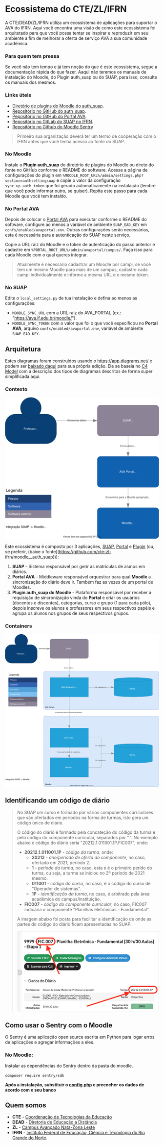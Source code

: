 # Ecossistema do CTE/ZL/IFRN

A CTE/DEAD/ZL/IFRN utiliza um ecossistema de aplicações para suportar o AVA do IFRN. Aqui você encontra uma visão de como este ecossistema foi arquitetado para que você possa tentar se inspirar e reproduzir em seu ambiente a fim de melhorar a oferta de serviço AVA a sua comunidade acadêmica.

### Para quem tem pressa

Se você não tem tempo e já tem noção do que é este ecossistema, segue a documentação rápida do que fazer. Aaqui não teremos os manuais de instalação do Moodle, do Plugin auth_suap ou do SUAP, para isso, consulte os manuais dos mesmos.

### Links úteis

* [Diretório de plugins do Moodle do auth_suap](https://github.com/cte-zl-ifrn/moodle__auth_suap).
* [Repositório no GitHub do auth_suap](https://github.com/cte-zl-ifrn/moodle__auth_suap).
* [Pepositório no GitHub do Portal AVA](https://github.com/cte-zl-ifrn/portal__ava).
* [Repositório no GitLab do SUAP no IFRN](https://gitlab.ifrn.edu.br/cosinf/suap).
* [Repositório no Github do Moodle Sentry](https://github.com/cte-zl-ifrn/moodle_sentry)

> Primeiro sua organização deverá ter um termo de cooperação com o IFRN antes que você tenha acesso ao fonte do SUAP.

### No Moodle

Instale o **Plugin auth_suap** do diretório de plugins do Moodle ou direto do fonte no GitHub conforme o README do software. Acesse a página de configurações do plugin em `%MOODLE_ROOT_URL%/admin/settings.php?section=authsettingsuap` e copie o valor da configuração `sync_up_auth_token` que foi gerado automaticamente na instalação (lembre que você pode informar outro, se quiser). Repita este passo para cada Moodle que você tem instaldo.

### No Portal AVA

Depois de colocar o [Portal AVA](https://github.com/cte-zl-ifrn/portal__ava) para executar conforme o README do software, configure ao menos a variável de ambiente `SUAP_EAD_KEY` em `confs/enabled/avaportal.env`. Outras configurações serão necessárias, esta é necessária para a autenticação do SUAP neste serviço.

Copie a URL raiz do Moodle e o token de autenticação do passo anterior e cadastre em `%PORTAL_ROOT_URL%/admin/avaportal/campus/`. Faça isso para cada Moodle com o qual queres integrar.

> Atualmente é necessário cadastrar um Moodle por campi, se você tem um mesmo Moodle para mais de um campus, cadastre cada campi individualmente e informe a mesma URL e o mesmo token.

### No SUAP

Edite o `local_settings.py` de tua instalação e defina ao menos as configurações:

* `MOODLE_SYNC_URL` com a URL raiz do AVA_PORTAL (ex.: "https://ava.if.edu.br/moodle/").
* `MOODLE_SYNC_TOKEN` com o valor que foi o que você especificou no **Portal AVA**, arquivo `confs/enabled/avaportal.env`, variável de ambiente `SUAP_EAD_KEY`.

## Arquitetura

Estes diagramas foram construídos usando o https://app.diagrams.net/ e podem ser [baixado daqui](media/integracao_suap_moodle.drawio) para sua própria edição. Ele se baseia no [C4 Model](c4_model) com a descrição dos tipos de diagramas descritos de forma super simplificada aqui.


### Contexto

![Contexto](media/integracao_suap_moodle-contexto.svg)

Este ecossistema é composto por 3 aplicações, [SUAP](https://gitlab.ifrn.edu.br/cosinf/suap), [Portal](https://github.com/cte-zl-ifrn/portal__ava) e [Plugin](https://github.com/cte-zl-ifrn/moodle__auth_suap) (ou, se preferir, (baixe o fonte](https://github.com/cte-zl-ifrn/moodle__auth_suap))):

1. **SUAP** - Sistema responsável por gerir as matrículas de alunos em diários.
2. **Portal AVA** - Middleware responsável orquestrar para qual **Moodle** a sincronização do diário deve ir. Também faz as vezes de um portal de Moodles.
3. **Plugin auth_suap do Moodle** - Plataforma responsável por receber a requisição de sincronização vinda do **Portal** e criar os usuários (docentes e discentes), categorias, curso e grupo (1 para cada pólo), depois inscreve os alunos e professores em seus respectivos papéis e agrupa os alunos nos grupos de seus respectivos grupos.

### Containers

![Containers](media/integracao_suap_moodle-container.svg)

## Identificando um código de diário

> No SUAP um curso é formado por vários componentes currículares que são ofertados em períodos na forma de turmas, isto gera um código único de diário.
>
> O código do diário é formado pela concateção do código da turma e pelo código do componente currícular, separados por ".". No exemplo abaixo o código do diário seria "20212.1.011001.1P.FIC007", onde:
>
> * **20212.1.011001.1P** - *código da turma*, onde:
>   * **20212** - *ano/período de oferta do componente*, no caso, ofertado em 2021, período 2.
>   * **1** - *período da turma*, no caso, esta e é o primeiro perído do turma, ou seja, a turma se iniciou no 2º período de 2021 mesmo.
>   * **011001** - *código do curso*, no caso, é o código do curso de "Operador de sistemas".
>   * **1P** - *identificação da turma*, no caso, é arbitrado pela área acadêmica do campus/instituição.
> * **FIC007** - *código do componente currícular*, no caso, FIC007 indicaria o componente "Planilhas eletrônicas - Fundamental".
>
> A imagem abaixo foi posta para facilitar a identificação de onde as partes do código do diário ficam apresentadas no SUAP.
>
> ![Containers](media/diario.jpg)

## Como usar o Sentry com o Moodle

O Sentry é uma aplicação open source escrita em Python para logar erros de aplicações e agregar informações a eles.
### No Moodle:
Instalar as dependências do Sentry dentro da pasta do moodle. 

```composer require sentry/sdk```

**Após a instalação, substituir o [config.php](https://github.com/cte-zl-ifrn/moodle_sentry/blob/master/config.php) e preencher os dados de acordo com o seu banco**

## Quem somos

* **CTE** - [Coordenação de Tecnologias da Educação](https://ead.ifrn.edu.br/portal/institucional/estrutura-administrativa/dg/dead/te/)
* **DEAD** - [Diretoria de Educação a Distância](https://ead.ifrn.edu.br/portal/institucional/estrutura-administrativa/dg/dead/)
* **ZL** - [Campus Avançado Nata-Zona Leste](https://ead.ifrn.edu.br/portal/)
* **IFRN** - [Instituto Federal de Educação, Ciência e Tecnologia do Rio Grande do Norte](https://ifrn.edu.br/).

